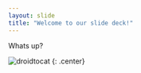 ```yaml
---
layout: slide
title: "Welcome to our slide deck!"
---
```


Whats up?

![droidtocat](https://octodex.github.com/images/droidtocat.png)
{: .center}

